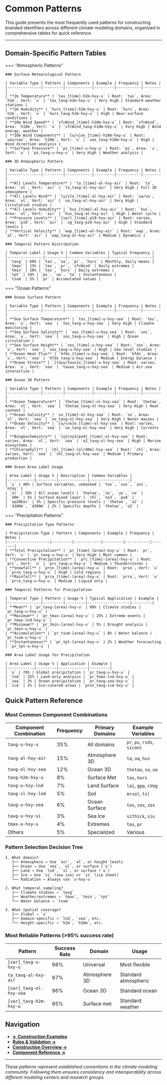 # Common Patterns

This guide presents the most frequently used patterns for constructing branded identifiers across different climate modeling domains, organized in comprehensive tables for quick reference.

---

## Domain-Specific Pattern Tables

=== "Atmospheric Patterns"

    ### Surface Meteorological Pattern

    | Variable Type | Pattern | Components | Example | Frequency | Notes |
    |---------------|---------|------------|---------|-----------|--------|
    | **2m Temperature** | `tas_[time]-h2m-hxy-u` | Root: `tas`, Area: `h2m`, Vert: `u` | `tas_tavg-h2m-hxy-u` | Very High | Standard weather stations |
    | **2m Humidity** | `hurs_[time]-h2m-hxy-u` | Root: `hurs`, Area: `h2m`, Vert: `u` | `hurs_tavg-h2m-hxy-u` | High | Near-surface conditions |
    | **10m Wind Speed** | `sfcWind_[time]-h10m-hxy-u` | Root: `sfcWind`, Area: `h10m`, Vert: `u` | `sfcWind_tavg-h10m-hxy-u` | Very High | Wind energy, weather |
    | **10m Wind Components** | `[u/v]as_[time]-h10m-hxy-u` | Root: `uas/vas`, Area: `h10m`, Vert: `u` | `uas_tavg-h10m-hxy-u` | High | Wind direction analysis |
    | **Surface Pressure** | `ps_[time]-u-hxy-u` | Root: `ps`, Area: `u`, Vert: `u` | `ps_tavg-u-hxy-u` | Very High | Weather analysis |

    ### 3D Atmospheric Pattern

    | Variable Type | Pattern | Components | Example | Frequency | Notes |
    |---------------|---------|------------|---------|-----------|--------|
    | **All Levels Temperature** | `ta_[time]-al-hxy-air` | Root: `ta`, Area: `al`, Vert: `air` | `ta_tavg-al-hxy-air` | Very High | Full 3D atmosphere |
    | **All Levels Wind** | `[u/v]a_[time]-al-hxy-air` | Root: `ua/va`, Area: `al`, Vert: `air` | `ua_tavg-al-hxy-air` | Very High | Circulation studies |
    | **All Levels Humidity** | `hus_[time]-al-hxy-air` | Root: `hus`, Area: `al`, Vert: `air` | `hus_tavg-al-hxy-air` | High | Water cycle |
    | **Pressure Levels** | `[var]_[time]-p19-hxy-air` | Root: varies, Area: `p19`, Vert: `air` | `zg_tavg-p19-hxy-air` | High | Standard levels |
    | **Vertical Velocity** | `wap_[time]-al-hxy-air` | Root: `wap`, Area: `al`, Vert: `air` | `wap_tavg-al-hxy-air` | Medium | Dynamics |

    ### Temporal Pattern Distribution

    | Temporal Label | Usage % | Common Variables | Typical Frequency |
    |----------------|---------|------------------|-------------------|
    | `tavg` | 60% | `tas`, `ua`, `pr`, `hurs` | Monthly, daily means |
    | `tmax` | 15% | `tas`, `pr`, `sfcWind` | Daily extremes |
    | `tmin` | 10% | `tas`, `hurs` | Daily extremes |
    | `tpt` | 10% | `ps`, `ua`, `ta` | Instantaneous |
    | `tsum` | 5% | `pr` | Accumulated values |

=== "Ocean Patterns"

    ### Ocean Surface Pattern

    | Variable Type | Pattern | Components | Example | Frequency | Notes |
    |---------------|---------|------------|---------|-----------|--------|
    | **Sea Surface Temperature** | `tos_[time]-u-hxy-sea` | Root: `tos`, Area: `u`, Vert: `sea` | `tos_tavg-u-hxy-sea` | Very High | Climate monitoring |
    | **Sea Surface Salinity** | `sos_[time]-u-hxy-sea` | Root: `sos`, Area: `u`, Vert: `sea` | `sos_tavg-u-hxy-sea` | High | Ocean circulation |
    | **Sea Surface Height** | `zos_[time]-u-hxy-sea` | Root: `zos`, Area: `u`, Vert: `sea` | `zos_tavg-u-hxy-sea` | High | Sea level studies |
    | **Ocean Heat Flux** | `hfds_[time]-u-hxy-sea` | Root: `hfds`, Area: `u`, Vert: `sea` | `hfds_tavg-u-hxy-sea` | Medium | Energy balance |
    | **Ocean Stress** | `[tauu/tauv]o_[time]-u-hxy-sea` | Root: varies, Area: `u`, Vert: `sea` | `tauuo_tavg-u-hxy-sea` | Medium | Air-sea interaction |

    ### Ocean 3D Pattern

    | Variable Type | Pattern | Components | Example | Frequency | Notes |
    |---------------|---------|------------|---------|-----------|--------|
    | **Ocean Temperature** | `thetao_[time]-ol-hxy-sea` | Root: `thetao`, Area: `ol`, Vert: `sea` | `thetao_tavg-ol-hxy-sea` | Very High | Heat content |
    | **Ocean Salinity** | `so_[time]-ol-hxy-sea` | Root: `so`, Area: `ol`, Vert: `sea` | `so_tavg-ol-hxy-sea` | Very High | Water masses |
    | **Ocean Velocity** | `[u/v/w]o_[time]-ol-hxy-sea` | Root: varies, Area: `ol`, Vert: `sea` | `uo_tavg-ol-hxy-sea` | Very High | Currents |
    | **Biogeochemistry** | `[o2/no3/po4]_[time]-ol-hxy-sea` | Root: varies, Area: `ol`, Vert: `sea` | `o2_tavg-ol-hxy-sea` | High | Marine ecosystems |
    | **Chlorophyll** | `chl_[time]-[ol/d0m]-hxy-sea` | Root: `chl`, Area: varies, Vert: `sea` | `chl_tavg-ol-hxy-sea` | Medium | Primary production |

    ### Ocean Area Label Usage

    | Area Label | Usage % | Description | Common Variables |
    |------------|---------|-------------|------------------|
    | `u` | 40% | Surface variables, unmasked | `tos`, `sos`, `zos`, `hfds` |
    | `ol` | 50% | All ocean levels | `thetao`, `so`, `uo`, `vo` |
    | `d0m` | 5% | Surface mixed layer | `chl`, `no3`, `po4` |
    | `op20bar` | 3% | Specific pressure levels | `thetao`, `o2` |
    | `d100m`, `d300m` | 2% | Specific depths | `thetao`, `o2` |

=== "Precipitation Patterns"

    ### Precipitation Type Patterns

    | Precipitation Type | Pattern | Components | Example | Frequency | Notes |
    |-------------------|---------|------------|---------|-----------|--------|
    | **Total Precipitation** | `pr_[time]-[area]-hxy-u` | Root: `pr`, Vert: `u` | `pr_tavg-u-hxy-u` | Very High | Most common |
    | **Convective Precipitation** | `prc_[time]-[area]-hxy-u` | Root: `prc`, Vert: `u` | `prc_tavg-u-hxy-u` | Medium | Thunderstorms |
    | **Snowfall** | `prsn_[time]-[area]-hxy-u` | Root: `prsn`, Vert: `u` | `prsn_tavg-u-hxy-u` | High | Cold regions |
    | **Rainfall** | `prra_[time]-[area]-hxy-u` | Root: `prra`, Vert: `u` | `prra_tavg-u-hxy-u` | Medium | Liquid only |

    ### Temporal Patterns for Precipitation

    | Temporal Type | Pattern | Usage % | Typical Application | Example |
    |---------------|---------|---------|-------------------|---------|
    | **Mean** | `pr_tavg-[area]-hxy-u` | 60% | Climate studies | `pr_tavg-u-hxy-u` |
    | **Maximum** | `pr_tmax-[area]-hxy-u` | 25% | Extreme events | `pr_tmax-lnd-hxy-u` |
    | **Minimum** | `pr_tmin-[area]-hxy-u` | 5% | Drought analysis | `pr_tmin-u-hxy-u` |
    | **Accumulation** | `pr_tsum-[area]-hxy-u` | 8% | Water balance | `pr_tsum-u-hxy-u` |
    | **Instantaneous** | `pr_tpt-[area]-hxy-u` | 2% | Weather forecasting | `pr_tpt-u-hxy-u` |

    ### Area Label Usage for Precipitation

    | Area Label | Usage % | Application | Example |
    |------------|---------|-------------|---------|
    | `u` | 70% | Global precipitation | `pr_tavg-u-hxy-u` |
    | `lnd` | 25% | Land-only analysis | `pr_tmax-lnd-hxy-u` |
    | `sea` | 3% | Ocean precipitation | `pr_tavg-sea-hxy-u` |
    | `ice` | 2% | Ice-covered areas | `prsn_tavg-ice-hxy-u` |

## Quick Pattern Reference

### Most Common Component Combinations

| Component Combination | Frequency | Primary Domains | Example Variables |
|----------------------|-----------|-----------------|-------------------|
| `tavg-u-hxy-u` | 35% | All domains | `pr`, `ps`, `rsds`, `siconc` |
| `tavg-al-hxy-air` | 15% | Atmosphere 3D | `ta`, `ua`, `hus` |
| `tavg-ol-hxy-sea` | 12% | Ocean 3D | `thetao`, `so`, `uo` |
| `tavg-h2m-hxy-u` | 8% | Surface Met | `tas`, `hurs` |
| `tavg-u-hxy-lnd` | 7% | Land Surface | `lai`, `gpp`, `cVeg` |
| `tavg-sl-hxy-lnd` | 5% | Soil | `mrsol`, `tsl` |
| `tavg-u-hxy-sea` | 6% | Ocean Surface | `tos`, `sos`, `zos` |
| `tavg-u-hxy-si` | 3% | Sea Ice | `sithick`, `siu` |
| `tmax-u-hxy-u` | 4% | Extremes | `tas`, `pr` |
| Others | 5% | Specialized | Various |

### Pattern Selection Decision Tree

```
1. What domain?
   ├── Atmosphere → Use `air`, `al`, or height levels
   ├── Ocean → Use `sea`, `ol`, or surface (`u`)
   ├── Land → Use `lnd`, `sl`, or surface (`u`)
   ├── Ice → Use `si` (sea ice) or `is` (ice sheet)
   └── Radiation → Always use `u-hxy-u`

2. What temporal sampling?
   ├── Climate studies → `tavg`
   ├── Weather/extremes → `tmax`, `tmin`, `tpt`
   └── Water balance → `tsum`

3. What spatial coverage?
   ├── Global → `u`
   ├── Domain-specific → `lnd`, `sea`, etc.
   └── Height-specific → `h2m`, `h10m`, etc.
```

### Most Reliable Patterns (>95% success rate)

| Pattern | Success Rate | Domain | Usage |
|---------|-------------|--------|--------|
| `[var]_tavg-u-hxy-u` | 98% | Universal | Most flexible |
| `ta_tavg-al-hxy-air` | 97% | Atmosphere 3D | Standard atmospheric |
| `[var]_tavg-ol-hxy-sea` | 96% | Ocean 3D | Standard ocean |
| `[var]_tavg-h2m-hxy-u` | 95% | Surface met | Standard weather |

## Navigation

- **[← Construction Examples](examples.md)**
- **[Rules & Validation →](rules-and-validation.md)**
- **[Construction Overview →](index.md)**
- **[Component Reference →](../03-component-reference.md)**

---

*These patterns represent established conventions in the climate modeling community. Following them ensures consistency and interoperability across different modeling centers and research groups.*